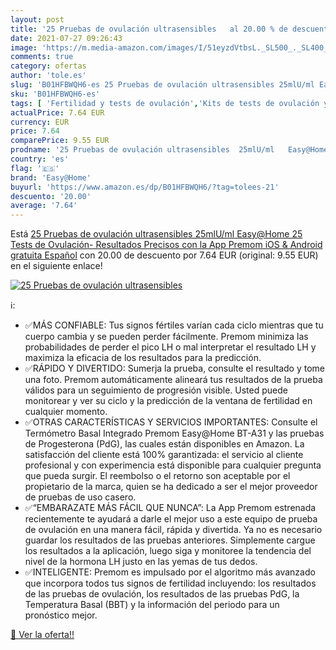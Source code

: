 ```yaml
---
layout: post
title: '25 Pruebas de ovulación ultrasensibles   al 20.00 % de descuento'
date: 2021-07-27 09:26:43
image: 'https://m.media-amazon.com/images/I/51eyzdVtbsL._SL500_._SL400_.jpg'
comments: true
category: ofertas
author: 'tole.es'
slug: 'B01HFBWQH6-es 25 Pruebas de ovulación ultrasensibles 25mlU/ml Easy@Home...'
sku: 'B01HFBWQH6-es'
tags: [ 'Fertilidad y tests de ovulación','Kits de tests de ovulación y fertilidad','Monitores de diagnóstico y salud','Pruebas médicas y tests','Salud y cuidado personal','Suministros y equipamiento médico','android','easy@home', ]
actualPrice: 7.64 EUR
currency: EUR
price: 7.64
comparePrice: 9.55 EUR
prodname: '25 Pruebas de ovulación ultrasensibles  25mlU/ml   Easy@Home 25 Tests de Ovulación- Resultados Precisos con la App Premom  iOS & Android  gratuita Español'
country: 'es'
flag: '🇪🇸'
brand: 'Easy@Home'
buyurl: 'https://www.amazon.es/dp/B01HFBWQH6/?tag=tolees-21'
descuento: '20.00'
average: '7.64'
---
```


Está [25 Pruebas de ovulación ultrasensibles  25mlU/ml   Easy@Home 25 Tests de Ovulación- Resultados Precisos con la App Premom  iOS & Android  gratuita Español](https://www.amazon.es/dp/B01HFBWQH6/?tag=tolees-21) con 20.00 de descuento por 7.64 EUR (original: 9.55 EUR) en el siguiente enlace!

[![25 Pruebas de ovulación ultrasensibles  ](https://m.media-amazon.com/images/I/51eyzdVtbsL._SL500_._SL400_.jpg)](https://www.amazon.es/dp/B01HFBWQH6/?tag=tolees-21)

ℹ️:

- ✅MÁS CONFIABLE: Tus signos fértiles varían cada ciclo mientras que tu cuerpo cambia y se pueden perder fácilmente. Premom minimiza las probabilidades de perder el pico LH o mal interpretar el resultado LH y maximiza la eficacia de los resultados para la predicción.
- ✅RÁPIDO Y DIVERTIDO: Sumerja la prueba, consulte el resultado y tome una foto. Premom automáticamente alineará tus resultados de la prueba válidos para un seguimiento de progresión visible. Usted puede monitorear y ver su ciclo y la predicción de la ventana de fertilidad en cualquier momento.
- ✅OTRAS CARACTERÍSTICAS Y SERVICIOS IMPORTANTES: Consulte el Termómetro Basal Integrado Premom Easy@Home BT-A31 y las pruebas de Progesterona (PdG), las cuales están disponibles en Amazon. La satisfacción del cliente está 100% garantizada: el servicio al cliente profesional y con experimencia está disponible para cualquier pregunta que pueda surgir. El reembolso o el retorno son aceptable por el propietario de la marca, quien se ha dedicado a ser el mejor proveedor de pruebas de uso casero.
- ✅“EMBARAZATE MÁS FÁCIL QUE NUNCA”: La App Premom estrenada recientemente te ayudará a darle el mejor uso a este equipo de prueba de ovulación en una manera fácil, rápida y divertida. Ya no es necesario guardar los resultados de las pruebas anteriores. Simplemente cargue los resultados a la aplicación, luego siga y monitoree la tendencia del nivel de la hormona LH justo en las yemas de tus dedos.
- ✅INTELIGENTE: Premom es impulsado por el algoritmo más avanzado que incorpora todos tus signos de fertilidad incluyendo: los resultados de las pruebas de ovulación, los resultados de las pruebas PdG, la Temperatura Basal (BBT) y la información del periodo para un pronóstico mejor.

[🛒 Ver la oferta!!](https://www.amazon.es/dp/B01HFBWQH6/?tag=tolees-21)

